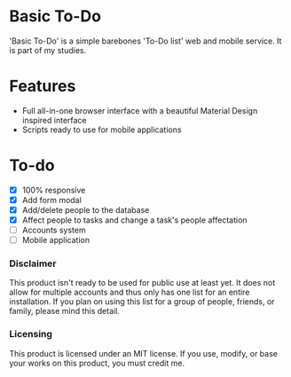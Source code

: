 # Basic To-Do
'Basic To-Do' is a simple barebones 'To-Do list' web and mobile service. It is part of my studies.

# Features
- Full all-in-one browser interface with a beautiful Material Design inspired interface
- Scripts ready to use for mobile applications

# To-do
- [x] 100% responsive
- [x] Add form modal
- [x] Add/delete people to the database
- [x] Affect people to tasks and change a task's people affectation
- [ ] Accounts system
- [ ] Mobile application

### Disclaimer
This product isn't ready to be used for public use at least yet. It does not allow for multiple accounts and thus only has one list for an entire installation. If you plan on using this list for a group of people, friends, or family, please mind this detail.

### Licensing
This product is licensed under an MIT license. If you use, modify, or base your works on this product, you must credit me.
